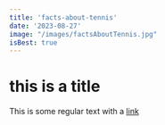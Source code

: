 ```yaml
---
title: 'facts-about-tennis'
date: '2023-08-27'
image: "/images/factsAboutTennis.jpg"
isBest: true
---
```


# this is a title

This is some regular text with a [link](https://google.com)
